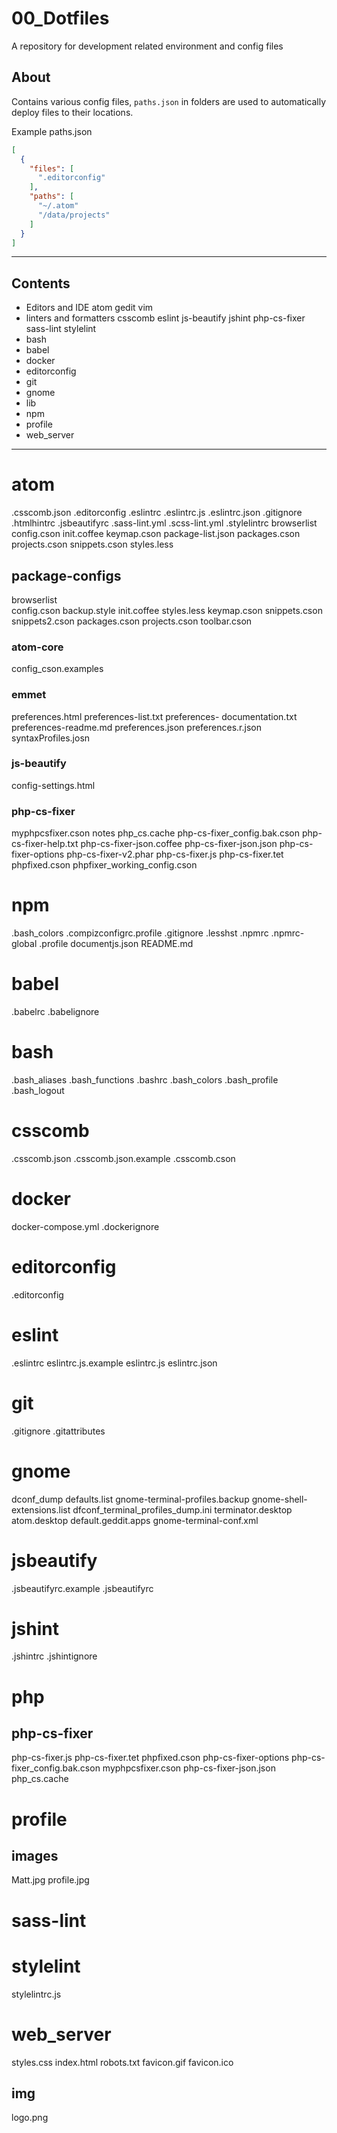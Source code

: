 
# 00_Dotfiles

A repository for development related environment and config files

## About

Contains various config files, `paths.json` in folders are used to automatically deploy files to their locations.  

Example paths.json  

```json
[
  {
    "files": [
      ".editorconfig"
    ],
    "paths": [
      "~/.atom"
      "/data/projects"
    ]
  }
]
```

---

## Contents
- Editors and IDE
    atom
    gedit
    vim
- linters and formatters
    csscomb
    eslint
    js-beautify
    jshint
    php-cs-fixer
    sass-lint
    stylelint
- bash
- babel
- docker
- editorconfig
- git
- gnome
- lib
- npm
- profile
- web_server

---

# atom
  .csscomb.json
  .editorconfig
  .eslintrc
  .eslintrc.js
  .eslintrc.json
  .gitignore
  .htmlhintrc
  .jsbeautifyrc
  .sass-lint.yml
  .scss-lint.yml
  .stylelintrc
  browserlist
  config.cson
  init.coffee
  keymap.cson
  package-list.json
  packages.cson
  projects.cson
  snippets.cson
  styles.less


## package-configs
  browserlist  
  config.cson
  backup.style
  init.coffee
  styles.less
  keymap.cson
  snippets.cson
  snippets2.cson
  packages.cson
  projects.cson
  toolbar.cson

### atom-core
  config_cson.examples

### emmet
  preferences.html
  preferences-list.txt
  preferences- documentation.txt
  preferences-readme.md
  preferences.json
  preferences.r.json
  syntaxProfiles.josn

### js-beautify  
  config-settings.html

### php-cs-fixer
  myphpcsfixer.cson
  notes
  php_cs.cache
  php-cs-fixer_config.bak.cson
  php-cs-fixer-help.txt
  php-cs-fixer-json.coffee
  php-cs-fixer-json.json
  php-cs-fixer-options
  php-cs-fixer-v2.phar
  php-cs-fixer.js
  php-cs-fixer.tet
  phpfixed.cson
  phpfixer_working_config.cson

# npm
  .bash_colors
  .compizconfigrc.profile
  .gitignore
  .lesshst
  .npmrc
  .npmrc-global
  .profile
  documentjs.json
  README.md


# babel
  .babelrc
  .babelignore


# bash
  .bash_aliases
  .bash_functions
  .bashrc
  .bash_colors
  .bash_profile
  .bash_logout

# csscomb
  .csscomb.json
  .csscomb.json.example
  .csscomb.cson


# docker
   docker-compose.yml
  .dockerignore

# editorconfig
  .editorconfig

# eslint
  .eslintrc
  eslintrc.js.example
  eslintrc.js
  eslintrc.json

# git
  .gitignore
  .gitattributes

# gnome
  dconf_dump
  defaults.list
  gnome-terminal-profiles.backup
  gnome-shell-extensions.list
  dfconf_terminal_profiles_dump.ini
  terminator.desktop
  atom.desktop
  default.geddit.apps
  gnome-terminal-conf.xml

# jsbeautify
  .jsbeautifyrc.example
  .jsbeautifyrc

# jshint
  .jshintrc
  .jshintignore

# php

## php-cs-fixer
  php-cs-fixer.js
  php-cs-fixer.tet
  phpfixed.cson
  php-cs-fixer-options
  php-cs-fixer_config.bak.cson
  myphpcsfixer.cson
  php-cs-fixer-json.json
  php_cs.cache

# profile

## images
  Matt.jpg
  profile.jpg

# sass-lint

# stylelint
  stylelintrc.js

# web_server
  styles.css
  index.html
  robots.txt
  favicon.gif
  favicon.ico

## img
  logo.png
